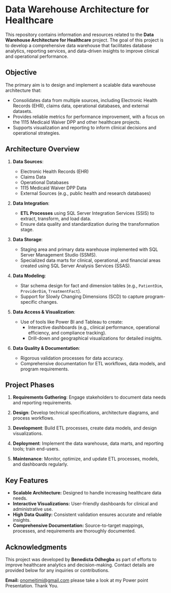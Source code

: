 # Data Warehouse Architecture for Healthcare

This repository contains information and resources related to the **Data Warehouse Architecture for Healthcare** project. The goal of this project is to develop a comprehensive data warehouse that facilitates database analytics, reporting services, and data-driven insights to improve clinical and operational performance.

## **Objective**
The primary aim is to design and implement a scalable data warehouse architecture that:
- Consolidates data from multiple sources, including Electronic Health Records (EHR), claims data, operational databases, and external datasets.
- Provides reliable metrics for performance improvement, with a focus on the 1115 Medicaid Waiver DPP and other healthcare projects.
- Supports visualization and reporting to inform clinical decisions and operational strategies.

## **Architecture Overview**
1. **Data Sources**:
   - Electronic Health Records (EHR)
   - Claims Data
   - Operational Databases
   - 1115 Medicaid Waiver DPP Data
   - External Sources (e.g., public health and research databases)

2. **Data Integration**:
   - **ETL Processes** using SQL Server Integration Services (SSIS) to extract, transform, and load data.
   - Ensure data quality and standardization during the transformation stage.

3. **Data Storage**:
   - Staging area and primary data warehouse implemented with SQL Server Management Studio (SSMS).
   - Specialized data marts for clinical, operational, and financial areas created using SQL Server Analysis Services (SSAS).

4. **Data Modeling**:
   - Star schema design for fact and dimension tables (e.g., `PatientDim`, `ProviderDim`, `TreatmentFact`).
   - Support for Slowly Changing Dimensions (SCD) to capture program-specific changes.

5. **Data Access & Visualization**:
   - Use of tools like Power BI and Tableau to create:
     - Interactive dashboards (e.g., clinical performance, operational efficiency, and compliance tracking).
     - Drill-down and geographical visualizations for detailed insights.

6. **Data Quality & Documentation**:
   - Rigorous validation processes for data accuracy.
   - Comprehensive documentation for ETL workflows, data models, and program requirements.

## **Project Phases**
1. **Requirements Gathering**:
   Engage stakeholders to document data needs and reporting requirements.

2. **Design**:
   Develop technical specifications, architecture diagrams, and process workflows.

3. **Development**:
   Build ETL processes, create data models, and design visualizations.

4. **Deployment**:
   Implement the data warehouse, data marts, and reporting tools; train end-users.

5. **Maintenance**:
   Monitor, optimize, and update ETL processes, models, and dashboards regularly.

## **Key Features**
- **Scalable Architecture:** Designed to handle increasing healthcare data needs.
- **Interactive Visualizations:** User-friendly dashboards for clinical and administrative use.
- **High Data Quality:** Consistent validation ensures accurate and reliable insights.
- **Comprehensive Documentation:** Source-to-target mappings, processes, and requirements are thoroughly documented.

## **Acknowledgments**
This project was developed by **Benedicta Odhegba** as part of efforts to improve healthcare analytics and decision-making. Contact details are provided below for any inquiries or contributions.

**Email:** onomeitimi@gmail.com 
please take a look at my Power point Presentation. 
Thank You.


